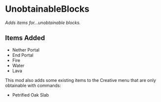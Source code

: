 # UnobtainableBlocks
*Adds items for...unobtainable blocks.*

## Items Added
* Nether Portal
* End Portal
* Fire
* Water
* Lava

This mod also adds some existing items to the Creative menu that are only obtainable with commands:
* Petrified Oak Slab
